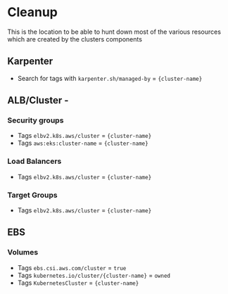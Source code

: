# Cleanup

This is the location to be able to hunt down most of the various resources which are created by the clusters components

## Karpenter
* Search for tags with `karpenter.sh/managed-by` = `{cluster-name}`

## ALB/Cluster -
### Security groups
* Tags `elbv2.k8s.aws/cluster` = `{cluster-name}`
* Tags `aws:eks:cluster-name` = `{cluster-name}`
### Load Balancers
* Tags `elbv2.k8s.aws/cluster` = `{cluster-name}`
### Target Groups
* Tags `elbv2.k8s.aws/cluster` = `{cluster-name}`

## EBS
### Volumes
* Tags `ebs.csi.aws.com/cluster` = `true`
* Tags `kubernetes.io/cluster/{cluster-name}` = `owned`
* Tags `KubernetesCluster` = `{cluster-name}`
